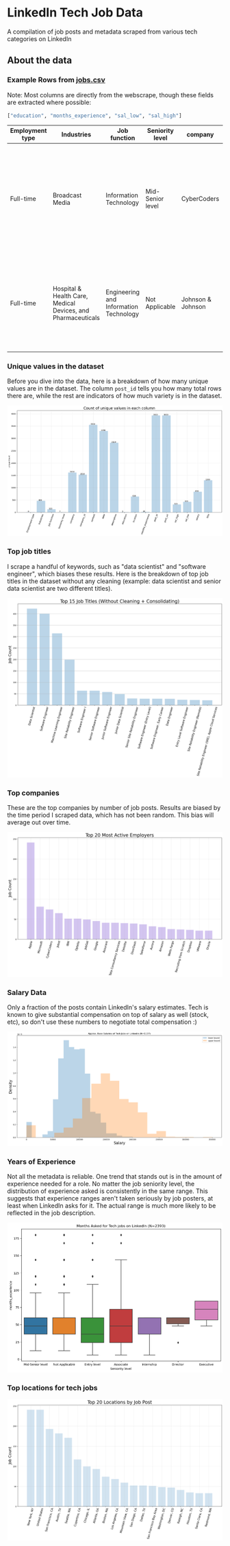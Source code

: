 # LinkedIn Tech Job Data
 A compilation of job posts and metadata scraped from various tech categories on LinkedIn

## About the data

### Example Rows from [jobs.csv](jobs.csv) 

Note: Most columns are directly from the webscrape, though these fields are extracted where possible:

```python
["education", "months_experience", "sal_low", "sal_high"]
```

| Employment type | Industries | Job function| Seniority level  | company | company\_id  | context   | date | description | education | location | months\_experience  | post\_id  | post\_url  | sal\_high | sal\_low | salary  | title |
|---|---|---|---|---|---|---|---|---|---|---|---|---|---|---|---|---|---|
| Full-time | Broadcast Media | Information Technology | Mid-Senior level | CyberCoders  | 21836\.0  | {"@context": "http://schema.org", "@type": "JobPosting", "datePosted": "2021-07-09T17:39:28.000Z", "description": "Job Title: Senior Data Engineer<br>Location: Alexandria, VA<br>Salary Range: $120k - $150k<br>Requir...      | NaN  | Job Title: Senior Data Engineer Location: Alexandria, VA Salary Range: $120k - $150k Requir... | bachelor degree  | Alexandria, VA | 60\.0 | 2632814552 | https://www.linkedin.com/jobs/view/senior-data-engineer-at-cybercoders-2632814552  | NaN | NaN  | NaN  | Senior Data Engineer|
| Full-time | Hospital & Health Care, Medical Devices, and Pharmaceuticals | Engineering and Information Technology | Not Applicable       | Johnson & Johnson          | 1207\.0    | {"@context": "http://schema.org", "@type": "JobPosting", "datePosted": "2021-07-09T17:39:11.000Z", "description": "Ethicon, part of Johnson &amp; Johnson Medical Devices Companies, is recruiting for a ... | NaN | Ethicon, part of Johnson & Johnson Medical Devices Companies, is recruiting for a ...  | bachelor degree  | Santa Clara, CA   | 96\.0  | 2632810866  | https://www.linkedin.com/jobs/view/principal-full-stack-software-engineer-at-johnson-johnson-2632810866 | NaN | NaN | NaN | Principal Full Stack Software Engineer. |

### Unique values in the dataset

Before you dive into the data, here is a breakdown of how many unique values are in the dataset. 
The column `post_id` tells you how many total rows there are, while the rest are indicators of how much variety is in the dataset.

![Unique row counts](assets/unique_counts.png)

### Top job titles

I scrape a handful of keywords, such as "data scientist" and "software engineer", which biases these results. 
Here is the breakdown of top job titles in the dataset without any cleaning (example: data scientist and senior data scientist are two different titles).

![top job titles](assets/top_titles.png)

### Top companies

These are the top companies by number of job posts. 
Results are biased by the time period I scraped data, which has not been random. This bias will average out over time.

![top companies](assets/top_companies.png)


### Salary Data 

Only a fraction of the posts contain LinkedIn's salary estimates. 
Tech is known to give substantial compensation on top of salary as well (stock, etc), so don't use these numbers to negotiate total compensation :)

![Salary Plot](assets/salaries.png)


### Years of Experience

Not all the metadata is reliable. 
One trend that stands out is in the amount of experience needed for a role. 
No matter the job seniority level, the distribution of experience asked is consistently in the same range. 
This suggests that experience ranges aren't taken seriously by job posters, at least when LinkedIn asks for it. 
The actual range is much more likely to be reflected in the job description.

![Experience asked](assets/experience.png)


### Top locations for tech jobs

![Experience asked](assets/location_counts.png)
